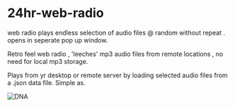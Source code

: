 # 24hr-web-radio
web radio plays endless selection of audio files @ random without repeat . opens in seperate pop up window.

Retro feel web radio , 'leeches' mp3 audio files from remote locations , no need for local mp3 storage.

Plays from yr desktop or remote server by loading selected audio files from a .json data file. Simple as.

![DNA](sequence.png)

